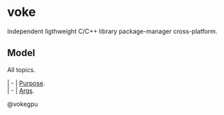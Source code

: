 # voke

Independent ligthweight C/C++ library package-manager cross-platform.

## Model

All topics.

| - | [Purpose](./model/purpose.md).  
| - | [Args](./model/args.md).

@vokegpu